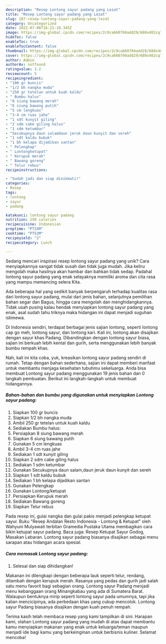 ```yaml
---
description: "Resep Lontong sayur padang yang Lezat"
title: "Resep Lontong sayur padang yang Lezat"
slug: 187-resep-lontong-sayur-padang-yang-lezat
category: Uncategorized
date: 2022-07-06T16:21:10.345Z
image: https://img-global.cpcdn.com/recipes/2c9ca660704add29/680x482cq70/lontong-sayur-padang-foto-resep-utama.jpg
hideToc: false
enableToc: true
enableTocContent: false
thumbnail: https://img-global.cpcdn.com/recipes/2c9ca660704add29/680x482cq70/lontong-sayur-padang-foto-resep-utama.jpg
cover: https://img-global.cpcdn.com/recipes/2c9ca660704add29/680x482cq70/lontong-sayur-padang-foto-resep-utama.jpg
author: Admin
authorAv: notfound
ratingvalue: 3.2
reviewcount: 5
recipeingredient:
- "100 gr buncis"
- "1/2 bh nangka muda"
- "250 gr tetelan untuk kuah kaldu"
- " Bumbu halus"
- "8 siung bawang merah"
- "6 siung bawang putih"
- "5 cm lengkuas"
- "3-4 cm ruas jahe"
- "1 sdt kunyit giling"
- "2 sdm cabe giling halus"
- "1 sdm ketumbar"
- "Secukupnya daun salamdaun jeruk daun kunyit dan sereh"
- "1 sdt kaldu bubuk"
- "1 bh kelapa dijadikan santan"
- " Pelengkap"
- " Lontongketupat"
- " Kerupuk merah"
- " Bawang goreng"
- " Telur rebus"
recipeinstructions:

- "Sudah jadi dan siap dinikmati!"
categories:
- Resep
tags:
- lontong
- sayur
- padang

katakunci: lontong sayur padang 
nutrition: 250 calories
recipecuisine: Indonesian
preptime: "PT24M"
cooktime: "PT53M"
recipeyield: "2"
recipecategory: Lunch

---
```





Sedang mencari inspirasi resep lontong sayur padang yang unik? Cara menyiapkannya sangat tidak susah dan tidak juga mudah. Jika keliru mengolah maka hasilnya akan hambar dan bahkan tidak sedap. Padahal lontong sayur padang yang enak selayaknya memiliki aroma dan cita rasa yang mampu memancing selera Kita.





Ada beberapa hal yang sedikit banyak berpengaruh terhadap kualitas rasa dari lontong sayur padang, mulai dari jenis bahan, selanjutnya pemilihan bahan segar dan Bagus, hingga cara mengolah dan menghidangkannya. Tidak usah pusing kalau hendak menyiapkan lontong sayur padang yang enak,      asal sudah tahu triknya maka hidangan ini dapat menjadi suguhan istimewa.














Di Indonesia sendiri, terdapat berbagai jenis sajian lontong, seperti lontong cap go meh, lontong sayur, dan lontong kari. Kali ini, lontong akan disajikan dengan sayur khas Padang. Dibandingkan dengan lontong sayur biasa, sajian ini berkuah lebih kental dan gurih, serta menggunakan lebih banyak bumbu rempah khas.






Nah, kali ini kita coba, yuk, kreasikan lontong sayur padang sendiri di rumah. Tetap dengan bahan sederhana, sajian ini dapat memberi manfaat untuk membantu menjaga kesehatan tubuhmu sekeluarga. Anda bisa membuat Lontong sayur padang menggunakan 19 jenis bahan dan 0 langkah pembuatan. Berikut ini langkah-langkah untuk membuat hidangannya.

<!--inarticleads1-->

##### Bahan-bahan dan bumbu yang digunakan untuk menyiapkan Lontong sayur padang:

1. Siapkan 100 gr buncis
1. Siapkan 1/2 bh nangka muda
1. Ambil 250 gr tetelan untuk kuah kaldu
1. Sediakan  Bumbu halus:
1. Persiapkan 8 siung bawang merah
1. Siapkan 6 siung bawang putih
1. Gunakan 5 cm lengkuas
1. Ambil 3-4 cm ruas jahe
1. Sediakan 1 sdt kunyit giling
1. Siapkan 2 sdm cabe giling halus
1. Sediakan 1 sdm ketumbar
1. Gunakan Secukupnya daun salam,daun jeruk daun kunyit dan sereh
1. Siapkan 1 sdt kaldu bubuk
1. Sediakan 1 bh kelapa dijadikan santan
1. Gunakan  Pelengkap
1. Gunakan  Lontong/ketupat
1. Persiapkan  Kerupuk merah
1. Sediakan  Bawang goreng
1. Siapkan  Telur rebus


Pada resep ini, gulai nangka dan gulai pakis menjadi pelengkap ketupat sayur. Buku &#34;Resep Andalan Resto Indonesia - Lontong &amp; Ketupat&#34; oleh Wahyuni Mulyawati terbitan Gramedia Pustaka Utama membagikan cara bikin ketupat sayur padang. Baca juga: Resep Ketupat Sayur Godog, Masakan Lebaran. Lontong sayur padang biasanya disajikan sebagai menu sarapan atau hidangan acara spesial. 

<!--inarticleads2-->

##### Cara memasak Lontong sayur padang:


1. Selesai dan siap dihidangkan!

Makanan ini dilengkapi dengan beberapa lauk seperti telur, rendang, ditambah dengan kerupuk merah. Rasanya yang pedas dan gurih jadi salah satu menu favorit bagi sebagian orang. Lontong sayur Padang menjadi menu kebanggaan orang Minangkabau yang ada di Sumatera Barat. Walaupun bentuknya mirip seperti lontong sayur pada umumnya, tapi jika kalian mencicipinya, ada perbedaan khas yang cukup mencolok. Lontong sayur Padang biasanya disajikan dengan kuah penuh rempah. 

Terima kasih telah membaca resep yang kami tampilkan di sini. Harapan kami, olahan Lontong sayur padang yang mudah di atas dapat membantu kamu menyiapkan makanan yang enak untuk keluarga/teman maupun menjadi ide bagi kamu yang berkeinginan untuk berbisnis kuliner. Selamat mencoba!
